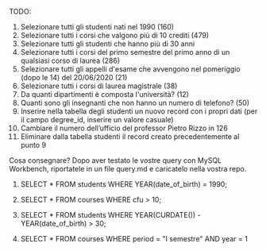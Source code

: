 TODO:
1. Selezionare tutti gli studenti nati nel 1990 (160)
2. Selezionare tutti i corsi che valgono più di 10 crediti (479)
3. Selezionare tutti gli studenti che hanno più di 30 anni
4. Selezionare tutti i corsi del primo semestre del primo anno di un qualsiasi corso di laurea (286)
5. Selezionare tutti gli appelli d'esame che avvengono nel pomeriggio (dopo le 14) del 20/06/2020 (21)
6. Selezionare tutti i corsi di laurea magistrale (38)
7. Da quanti dipartimenti è composta l'università? (12)
8. Quanti sono gli insegnanti che non hanno un numero di telefono? (50)
9. Inserire nella tabella degli studenti un nuovo record con i propri dati (per il campo degree_id, inserire un valore casuale)
10. Cambiare il numero dell’ufficio del professor Pietro Rizzo in 126
11. Eliminare dalla tabella studenti il record creato precedentemente al punto 9

Cosa consegnare?
Dopo aver testato le vostre query con MySQL Workbench, riportatele in un file query.md e caricatelo nella vostra repo.


1.  SELECT *
    FROM students
    WHERE YEAR(date_of_birth) = 1990;

2.  SELECT *
    FROM courses
    WHERE cfu > 10;
    
3.  SELECT *
    FROM students
    WHERE YEAR(CURDATE()) - YEAR(date_of_birth) > 30;

4.  SELECT *
    FROM courses
    WHERE period = "I semestre" AND year = 1